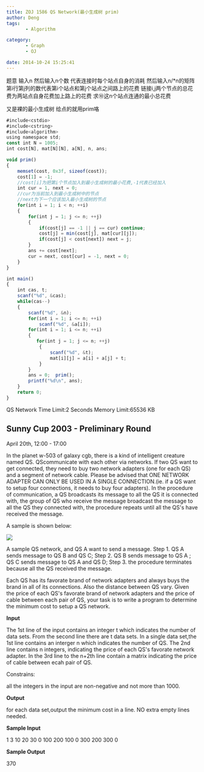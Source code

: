 ```yaml
---
title: ZOJ 1586 QS Network(最小生成树 prim)
author: Deng
tags: 
       - Algorithm

category: 
       - Graph
       - OJ

date: 2014-10-24 15:25:41
---
```

题意 输入n 然后输入n个数 代表连接时每个站点自身的消耗 然后输入n/*n的矩阵 第i行第j列的数代表第i个站点和第j个站点之间路上的花费 链接i,j两个节点的总花费为两站点自身花费加上路上的花费 求⑩这n个站点连通的最小总花费

又是裸的最小生成树 给点的就用prim咯

```js 
#include<cstdio>
#include<cstring>
#include<algorithm>
using namespace std;
const int N = 1005;
int cost[N], mat[N][N], a[N], n, ans;

void prim()
{
    memset(cost, 0x3f, sizeof(cost));
    cost[1] = -1;
    //cost[i]为把第i个节点加入到最小生成树的最小花费,-1代表已经加入
    int cur = 1, next = 0;
    //cur为当前加入到最小生成树中的节点
    //next为下一个应该加入最小生成树的节点
    for(int i = 1; i < n; ++i)
    {
        for(int j = 1; j <= n; ++j)
        {
            if(cost[j] == -1 || j == cur) continue;
            cost[j] = min(cost[j], mat[cur][j]);
            if(cost[j] < cost[next]) next = j;
        }
        ans += cost[next];
        cur = next, cost[cur] = -1, next = 0;
    }
}

int main()
{
    int cas, t;
    scanf("%d", &cas);
    while(cas--)
    {
        scanf("%d", &n);
        for(int i = 1; i <= n; ++i)
            scanf("%d", &a[i]);
        for(int i = 1; i <= n; ++i)
        {
           for(int j = 1; j <= n; ++j)
            {
                scanf("%d", &t);
                mat[i][j] = a[i] + a[j] + t;
            }
        }
        ans = 0;  prim();
        printf("%d\n", ans);
    }
    return 0;
}
```
  QS Network    Time Limit:2 Seconds Memory Limit:65536 KB

## Sunny Cup 2003 - Preliminary Round

April 20th, 12:00 - 17:00

In the planet w-503 of galaxy cgb, there is a kind of intelligent creature named QS. QScommunicate with each other via networks. If two QS want to get connected, they need to buy two network adapters (one for each QS) and a segment of network cable. Please be advised that ONE NETWORK ADAPTER CAN ONLY BE USED IN A SINGLE CONNECTION.(ie. if a QS want to setup four connections, it needs to buy four adapters). In the procedure of communication, a QS broadcasts its message to all the QS it is connected with, the group of QS who receive the message broadcast the message to all the QS they connected with, the procedure repeats until all the QS's have received the message.

A sample is shown below:

![](../images/cn-onlinejudge-showImage.do-name=0000%2F1586%2F1586.gif.png)

A sample QS network, and QS A want to send a message.
Step 1. QS A sends message to QS B and QS C;
Step 2. QS B sends message to QS A ; QS C sends message to QS A and QS D;
Step 3. the procedure terminates because all the QS received the message.

Each QS has its favorate brand of network adapters and always buys the brand in all of its connections. Also the distance between QS vary. Given the price of each QS's favorate brand of network adapters and the price of cable between each pair of QS, your task is to write a program to determine the minimum cost to setup a QS network.

**Input**

The 1st line of the input contains an integer t which indicates the number of data sets.
From the second line there are t data sets.
In a single data set,the 1st line contains an interger n which indicates the number of QS.
The 2nd line contains n integers, indicating the price of each QS's favorate network adapter.
In the 3rd line to the n+2th line contain a matrix indicating the price of cable between ecah pair of QS.

Constrains:

all the integers in the input are non-negative and not more than 1000.

**Output**

for each data set,output the minimum cost in a line. NO extra empty lines needed.

**Sample Input**

1
3
10 20 30
0 100 200
100 0 300
200 300 0

**Sample Output**

370